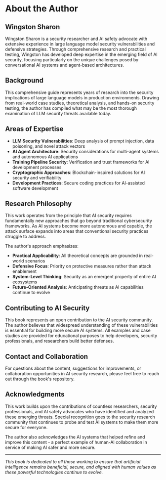 # About the Author

## Wingston Sharon

Wingston Sharon is a security researcher and AI safety advocate with extensive experience in large language model security vulnerabilities and defensive strategies. Through comprehensive research and practical testing, Wingston has developed deep expertise in the emerging field of AI security, focusing particularly on the unique challenges posed by conversational AI systems and agent-based architectures.

## Background

This comprehensive guide represents years of research into the security implications of large language models in production environments. Drawing from real-world case studies, theoretical analysis, and hands-on security testing, the author has compiled what may be the most thorough examination of LLM security threats available today.

## Areas of Expertise

- **LLM Security Vulnerabilities**: Deep analysis of prompt injection, data poisoning, and novel attack vectors
- **AI Agent Architecture**: Security considerations for multi-agent systems and autonomous AI applications  
- **Training Pipeline Security**: Verification and trust frameworks for AI development processes
- **Cryptographic Approaches**: Blockchain-inspired solutions for AI security and verifiability
- **Development Practices**: Secure coding practices for AI-assisted software development

## Research Philosophy

This work operates from the principle that AI security requires fundamentally new approaches that go beyond traditional cybersecurity frameworks. As AI systems become more autonomous and capable, the attack surface expands into areas that conventional security practices struggle to address.

The author's approach emphasizes:

- **Practical Applicability**: All theoretical concepts are grounded in real-world scenarios
- **Defensive Focus**: Priority on protective measures rather than attack enablement  
- **System-Level Thinking**: Security as an emergent property of entire AI ecosystems
- **Future-Oriented Analysis**: Anticipating threats as AI capabilities continue to evolve

## Contributing to AI Security

This book represents an open contribution to the AI security community. The author believes that widespread understanding of these vulnerabilities is essential for building more secure AI systems. All examples and case studies are provided for educational purposes to help developers, security professionals, and researchers build better defenses.

## Contact and Collaboration

For questions about the content, suggestions for improvements, or collaboration opportunities in AI security research, please feel free to reach out through the book's repository.

## Acknowledgments

This work builds upon the contributions of countless researchers, security professionals, and AI safety advocates who have identified and analyzed these emerging threats. Special recognition goes to the security research community that continues to probe and test AI systems to make them more secure for everyone.

The author also acknowledges the AI systems that helped refine and improve this content - a perfect example of human-AI collaboration in service of making AI safer and more secure.

---

*This book is dedicated to all those working to ensure that artificial intelligence remains beneficial, secure, and aligned with human values as these powerful technologies continue to evolve.*

